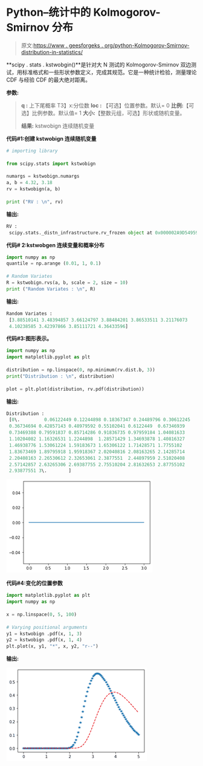 # Python–统计中的 Kolmogorov-Smirnov 分布

> 原文:[https://www . geesforgeks . org/python-Kolmogorov-Smirnov-distribution-in-statistics/](https://www.geeksforgeeks.org/python-kolmogorov-smirnov-distribution-in-statistics/)

**scipy . stats . kstwobgin()**是针对大 N 测试的 Kolmogorov-Smirnov 双边测试，用标准格式和一些形状参数定义，完成其规范。它是一种统计检验，测量理论 CDF 与经验 CDF 的最大绝对距离。

**参数:**

> **q :** 上下尾概率
> T3】x:分位数
> **loc :** 【可选】位置参数。默认= 0
> **比例:**【可选】比例参数。默认值= 1
> **大小:**【整数元组，可选】形状或随机变量。
> 
> **结果:** kstwobign 连续随机变量

**代码#1:创建 kstwobign 连续随机变量**

```py
# importing library

from scipy.stats import kstwobign  

numargs = kstwobign.numargs 
a, b = 4.32, 3.18
rv = kstwobign(a, b) 

print ("RV : \n", rv)  

```

**输出:**

```py
RV : 
 scipy.stats._distn_infrastructure.rv_frozen object at 0x000002A9D54959C8

```

 **代码# 2:kstwobgen 连续变量和概率分布**

```py
import numpy as np 
quantile = np.arange (0.01, 1, 0.1) 

# Random Variates 
R = kstwobign.rvs(a, b, scale = 2, size = 10) 
print ("Random Variates : \n", R) 
```

**输出:**

```py
Random Variates : 
 [3.88510141 3.48394857 3.66124797 3.88484201 3.86533511 3.21176073
 4.10238585 3.42397866 3.85111721 4.36433596]

```

**代码#3:图形表示。**

```py
import numpy as np 
import matplotlib.pyplot as plt 

distribution = np.linspace(0, np.minimum(rv.dist.b, 3)) 
print("Distribution : \n", distribution) 

plot = plt.plot(distribution, rv.pdf(distribution)) 
```

**输出:**

```py
Distribution : 
 [0\.         0.06122449 0.12244898 0.18367347 0.24489796 0.30612245
 0.36734694 0.42857143 0.48979592 0.55102041 0.6122449  0.67346939
 0.73469388 0.79591837 0.85714286 0.91836735 0.97959184 1.04081633
 1.10204082 1.16326531 1.2244898  1.28571429 1.34693878 1.40816327
 1.46938776 1.53061224 1.59183673 1.65306122 1.71428571 1.7755102
 1.83673469 1.89795918 1.95918367 2.02040816 2.08163265 2.14285714
 2.20408163 2.26530612 2.32653061 2.3877551  2.44897959 2.51020408
 2.57142857 2.63265306 2.69387755 2.75510204 2.81632653 2.87755102
 2.93877551 3\.        ]

```

![](img/a42033c93bda0c67247622a68412b987.png)

**代码#4:变化的位置参数**

```py
import matplotlib.pyplot as plt 
import numpy as np 

x = np.linspace(0, 5, 100) 

# Varying positional arguments 
y1 = kstwobign .pdf(x, 1, 3) 
y2 = kstwobign .pdf(x, 1, 4) 
plt.plot(x, y1, "*", x, y2, "r--") 
```

**输出:**

![](img/f38aeed67be97c41b76c02cf54cd6c69.png)